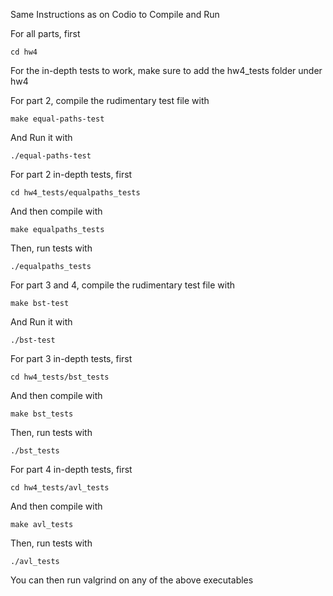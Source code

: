 Same Instructions as on Codio to Compile and Run

For all parts, first
```
cd hw4
```

For the in-depth tests to work, make sure to add the hw4_tests folder under hw4

For part 2, compile the rudimentary test file with
```
make equal-paths-test
```
And Run it with
```
./equal-paths-test
```

For part 2 in-depth tests, first
```
cd hw4_tests/equalpaths_tests
```
And then compile with 
```
make equalpaths_tests
```
Then, run tests with
```
./equalpaths_tests
```

For part 3 and 4, compile the rudimentary test file with
```
make bst-test
```
And Run it with
```
./bst-test
```

For part 3 in-depth tests, first
```
cd hw4_tests/bst_tests
```
And then compile with 
```
make bst_tests
```
Then, run tests with
```
./bst_tests
```

For part 4 in-depth tests, first
```
cd hw4_tests/avl_tests
```
And then compile with 
```
make avl_tests
```
Then, run tests with
```
./avl_tests
```

You can then run valgrind on any of the above executables